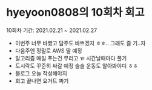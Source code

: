 # hyeyoon0808의 10회차 회고
10회차 기간: 2021.02.21 ~ 2021.02.27

- 이번주 너무 바빴고 담주도 바쁘겠지 ㅎㅎ.. 그래도 즐 기..자
- 다음주엔 정말로 AWS 딸 예정
- 알고리즘 매일 푸는건 무리고 ㅠ 시간날때마다 풀기
- 도시락도 꾸준히 싸갈 예정 슬슬 운동도 알아봐야디 ㅎㅎ
- 블로그 오늘 작성해야지
- 회고 끝나면 요거트 짜기 
